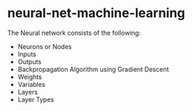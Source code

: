 # neural-net-machine-learning

The Neural network consists of the following:

* Neurons or Nodes
* Inputs
* Outputs
* Backpropagation Algorithm using Gradient Descent
* Weights
* Variables
* Layers
* Layer Types